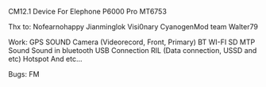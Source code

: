 CM12.1 Device For Elephone P6000 Pro MT6753

Thx to: 
Nofearnohappy 
Jianminglok 
Visi0nary
CyanogenMod team
Walter79

Work:
GPS
SOUND
Camera (Videorecord, Front, Primary)
BT
WI-FI
SD
MTP
Sound
Sound in bluetooth
USB Connection
RIL (Data connection, USSD and etc)
Hotspot
And etc...

Bugs:
FM
